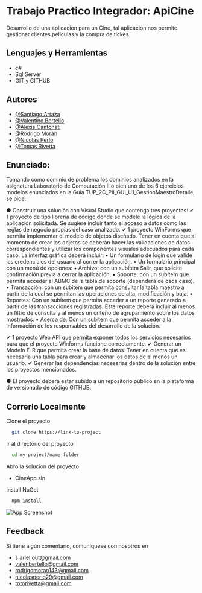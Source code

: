 # Trabajo Practico Integrador: ApiCine

Desarrollo de una aplicacion para un Cine, tal aplicacion nos permite gestionar clientes,peliculas y la compra de tickes

## Lenguajes y Herramientas

- c#
- Sql Server
- GIT y GITHUB


## Autores

- [@Santiago Artaza](https://github.com/114384-Santiago-Artaza)
- [@Valentino Bertello](https://github.com/valentino113991)
- [@Alexis Cantonati](https://github.com/405634-1w2-Alexis-Cantonati)
- [@Rodrigo Moran](https://github.com/RodriMoran406158)
- [@Nicolas Perlo](https://github.com/NicolasPerloUtn)
- [@Tomas Rivetta](https://github.com/404954-TomasRivetta)

## Enunciado:
Tomando como dominio de problema los dominios analizados en la asignatura
Laboratorio de Computación II o bien uno de los 6 ejercicios modelos enunciados en
la Guía TUP_2C_PII_GUI_U1_GestionMaestroDetalle, se pide:

● Construir una solución con Visual Studio que contenga tres proyectos:
✔ 1 proyecto de tipo librería de código donde se modele la lógica
de la aplicación solicitada. Se sugiere incluir tanto el acceso a
datos como las reglas de negocio propias del caso analizado.
✔ 1 proyecto WinForms que permita implementar el modelo de
objetos diseñado. Tener en cuenta que al momento de crear los
objetos se deberán hacer las validaciones de datos
correspondientes y utilizar los componentes visuales adecuados
para cada caso. La interfaz gráfica deberá incluir:
▪ Un formulario de login que valide las credenciales del
usuario al correr la aplicación.
▪ Un formulario principal con un menú de opciones:
▪ Archivo: con un subítem Salir, que solicite confirmación
previa a cerrar la aplicación.
▪ Soporte: con un subítem que permita acceder al ABMC
de la tabla de soporte (dependerá de cada caso).
▪ Transacción: con un subítem que permita consultar la
tabla maestro a partir de la cual se permitan las
operaciones de alta, modificación y baja.
▪ Reportes: Con un subítem que permita acceder a un
reporte generado a partir de las transacciones
registradas. Este reporte deberá incluir al menos un filtro
de consulta y al menos un criterio de agrupamiento sobre
los datos mostrados.
▪ Acerca de: Con un subítem que permita acceder a la
información de los responsables del desarrollo de la
solución.

✔ 1 proyecto Web API que permita exponer todos los servicios
necesarios para que el proyecto Winforms funcione
correctamente.
✔ Generar un Modelo E-R que permita crear la base de datos.
Tener en cuenta que es necesaria una tabla para crear y
almacenar los datos de al menos un usuario.
✔ Generar las dependencias necesarias dentro de la solución entre
los proyectos mencionados.

● El proyecto deberá estar subido a un repositorio público en la
plataforma de versionado de código GITHUB.

## Correrlo Localmente

Clone el proyecto

```bash
  git clone https://link-to-project
```

Ir al directorio del proyecto

```bash
  cd my-project/name-folder
```

Abro la solucion del proyecto

- CineApp.sln

Install NuGet

```bash
  npm install
```
![App Screenshot](https://via.placeholder.com/468x300?text=App+Screenshot+Here)

## Feedback

Si tiene algún comentario, comuníquese con nosotros en 
- s.ariel.out@gmail.com
- valenbertello@gmail.com
- rodrigomoran143@gmail.com
- nicolasperlo29@gmail.com
- totorivetta@gmail.com
